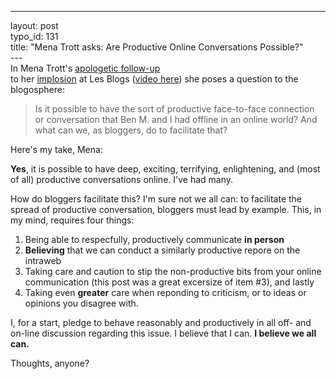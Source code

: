 ------------------------------------------------------------------------

layout: post\
typo\_id: 131\
title: "Mena Trott asks: Are Productive Online Conversations Possible?"\
---\
In Mena Trott's [apologetic
follow-up](http://www.sixapart.com/about/corner/2005/12/words_you_shoul.html)\
to her
[implosion](http://www.sixapart.com/about/corner/2005/12/mena_trott_impl.html)
at Les Blogs ([video here](http://dltq.org/media/menavsben.mov)) she
poses a question to the blogosphere:

> Is it possible to have the sort of productive face-to-face connection
> or conversation that Ben M. and I had offline in an online world? And
> what can we, as bloggers, do to facilitate that?

Here's my take, Mena:

**Yes**, it is possible to have deep, exciting, terrifying,
enlightening, and (most of all) productive conversations online. I've
had many.

How do bloggers facilitate this? I'm sure not we all can: to facilitate
the spread of productive conversation, bloggers must lead by example.
This, in my mind, requires four things:

1.  Being able to respecfully, productively communicate **in person**
2.  **Believing** that we can conduct a similarly productive repore on
    the intraweb
3.  Taking care and caution to stip the non-productive bits from your
    online communication (this post was a great excersize of item \#3),
    and lastly
4.  Taking even **greater** care when reponding to criticism, or to
    ideas or opinions you disagree with.

I, for a start, pledge to behave reasonably and productively in all off-
and on-line discussion regarding this issue. I believe that I can. **I
believe we all can.**

Thoughts, anyone?
